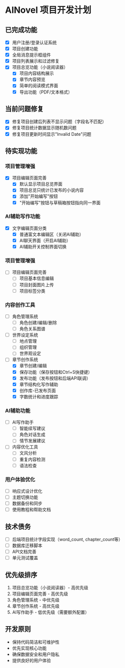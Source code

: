 # AINovel 项目开发计划

## 已完成功能

- [X] 用户注册/登录认证系统
- [X] 项目创建功能
- [X] 全局消息提示框组件
- [X] 项目列表展示和过滤修复
- [X] 项目总览功能（小说阅读器）
  - [X] 项目内容结构展示
  - [X] 章节内容预览
  - [X] 简单的阅读模式界面
  - [X] 导出功能（PDF/文本格式）

## 当前问题修复

- [X] 修复项目创建后列表不显示问题（字段名不匹配）
- [X] 修复项目统计数据显示随机数问题
- [X] 修复项目更新时间显示"Invalid Date"问题

## 待实现功能

### 项目管理增强

- [X] 项目编辑页面完善
  - [X] 默认显示项目总览界面
  - [X] 项目总览只统计已发布的小说内容
  - [X] 添加"开始编写"按钮
  - [X] "开始编写"按钮与草稿箱按钮指向同一界面

### AI辅助写作功能

- [X] 文字编辑页面分类
  - [X] 普通富文本编辑区（关闭AI辅助）
  - [X] AI聊天界面（开启AI辅助）
  - [X] AI辅助开关控制界面切换

### 项目管理增强

- [ ] 项目编辑页面完善
  - [ ] 项目基本信息编辑
  - [ ] 项目封面图片上传
  - [ ] 项目标签分类

### 内容创作工具

- [ ] 角色管理系统
  - [ ] 角色创建/编辑/删除
  - [ ] 角色关系图谱
- [ ] 世界设定系统
  - [ ] 地点管理
  - [ ] 组织管理
  - [ ] 世界观设定
- [ ] 章节创作系统
  - [X] 章节创建/编辑
  - [X] 保存功能（保存按钮和Ctrl+S快捷键）
  - [X] 发布功能（发布按钮和后端API联调）
  - [X] 章节结构化写作辅助
  - [X] 创作库-已发布页面
  - [X] 字数统计和进度跟踪

### AI辅助功能

- [ ] AI写作助手
  - [ ] 智能续写建议
  - [ ] 角色对话生成
  - [ ] 情节发展建议
- [ ] 内容优化工具
  - [ ] 文风分析
  - [ ] 重复内容检测
  - [ ] 语法检查

### 用户体验优化

- [ ] 响应式设计优化
- [ ] 主题切换功能
- [ ] 数据备份和同步
- [ ] 使用教程和帮助文档

## 技术债务

- [ ] 后端项目统计字段实现（word_count, chapter_count等）
- [ ] 数据库迁移脚本
- [ ] API文档完善
- [ ] 单元测试覆盖

## 优先级排序

1. 项目总览功能（小说阅读器）- 高优先级
2. 项目编辑页面完善 - 高优先级
3. 角色管理系统 - 中优先级
4. 章节创作系统 - 高优先级
5. AI写作助手 - 低优先级（需要额外配置）

## 开发原则

- 保持代码简洁和可维护性
- 优先实现核心功能
- 确保数据安全和用户隐私
- 提供良好的用户体验

